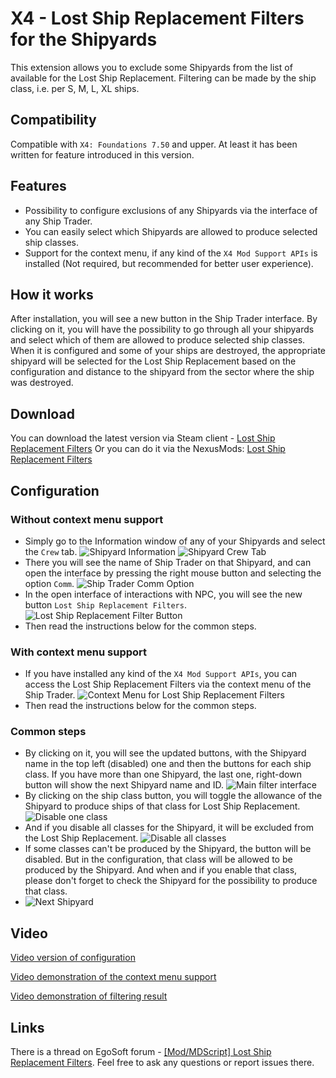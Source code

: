 # X4 - Lost Ship Replacement Filters for the Shipyards

This extension allows you to exclude some Shipyards from the list of available for the Lost Ship Replacement.
Filtering can be made by the ship class, i.e. per S, M, L, XL ships.

## Compatibility

Compatible with `X4: Foundations 7.50` and upper. At least it has been written for feature introduced in this version.

## Features

- Possibility to configure exclusions of any Shipyards via the interface of any Ship Trader.
- You can easily select which Shipyards are allowed to produce selected ship classes.
- Support for the context menu, if any kind of the `X4 Mod Support APIs` is installed (Not required, but recommended for better user experience).

## How it works

After installation, you will see a new button in the Ship Trader interface.
By clicking on it, you will have the possibility to go through all your shipyards and select which of them are allowed to produce selected ship classes.
When it is configured and some of your ships are destroyed, the appropriate shipyard will be selected for the Lost Ship Replacement based on the configuration and distance to the shipyard from the sector where the ship was destroyed.

## Download

You can download the latest version via Steam client - [Lost Ship Replacement Filters](https://steamcommunity.com/sharedfiles/filedetails/?id=3439691722)
Or you can do it via the NexusMods: [Lost Ship Replacement Filters](https://www.nexusmods.com/x4foundations/mods/1640)

## Configuration

### Without context menu support

- Simply go to the Information window of any of your Shipyards and select the `Crew` tab.
![Shipyard Information](docs/images/shipyard_information.jpg)
![Shipyard Crew Tab](docs/images/shipyard_crew_tab.jpg)
- There you will see the name of Ship Trader on that Shipyard, and can open the interface by pressing the right mouse button and selecting the option `Comm`.
![Ship Trader Comm Option](docs/images/ship_dealer_comm.jpg)
- In the open interface of interactions with NPC, you will see the new button `Lost Ship Replacement Filters`.
![Lost Ship Replacement Filter Button](docs/images/button_filter.jpg)
- Then read the instructions below for the common steps.

### With context menu support

- If you have installed any kind of the `X4 Mod Support APIs`, you can access the Lost Ship Replacement Filters via the context menu of the Ship Trader.
![Context Menu for Lost Ship Replacement Filters](docs/images/lsr_filter_context_menu.jpg)
- Then read the instructions below for the common steps.

### Common steps

- By clicking on it, you will see the updated buttons, with the Shipyard name in the top left (disabled) one and then the buttons for each ship class. If you have more than one Shipyard, the last one, right-down button will show the next Shipyard name and ID.
![Main filter interface](docs/images/lsr_filter_main_interface.jpg)
- By clicking on the ship class button, you will toggle the allowance of the Shipyard to produce ships of that class for Lost Ship Replacement.
![Disable one class](docs/images/lsrf_disable_one_class.jpg)
- And if you disable all classes for the Shipyard, it will be excluded from the Lost Ship Replacement.
![Disable all classes](docs/images/lsrf_disable_all_classes.jpg)
- If some classes can't be produced by the Shipyard, the button will be disabled. But in the configuration, that class will be allowed to be produced by the Shipyard. And when and if you enable that class, please don't forget to check the Shipyard for the possibility to produce that class.
- ![Next Shipyard](docs/images/lsrf_next_shipyard.jpg)

## Video

[Video version of configuration](https://www.youtube.com/watch?v=QUbYh6-Nibg)

[Video demonstration of the context menu support](https://www.youtube.com/watch?v=pzXZ8Slo2xg)

[Video demonstration of filtering result](https://www.youtube.com/watch?v=Q2ByOWktxmM)

## Links

There is a thread on EgoSoft forum - [[Mod/MDScript] Lost Ship Replacement Filters](https://forum.egosoft.com/viewtopic.php?t=470010). Feel free to ask any questions or report issues there.
